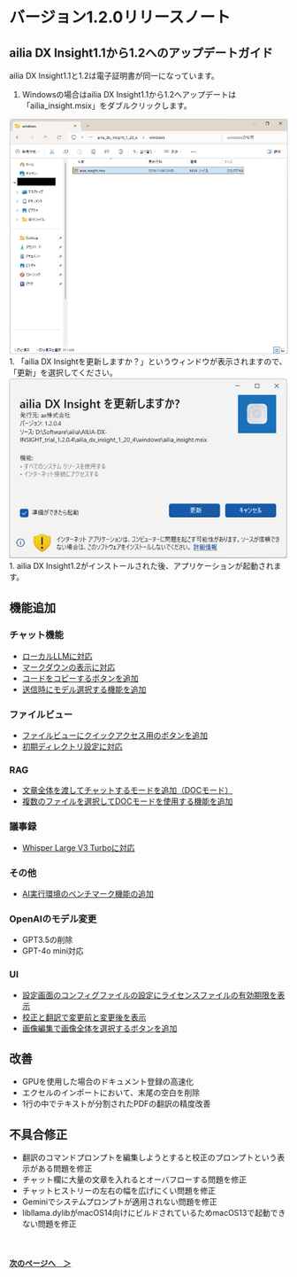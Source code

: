 # バージョン1.2.0リリースノート

## ailia DX Insight1.1から1.2へのアップデートガイド
ailia DX Insight1.1と1.2は電子証明書が同一になっています。<br>
1. Windowsの場合はailia DX Insight1.1から1.2へアップデートは「ailia_insight.msix」をダブルクリックします。<br>
<img src="img/1_2update01.png" alt="1_2update01" width="600px">
1. 「ailia DX Insightを更新しますか？」というウィンドウが表示されますので、「更新」を選択してください。<br>
<img src="img/1_2update02.png" alt="1_2update01" width="550px">
1. ailia DX Insight1.2がインストールされた後、アプリケーションが起動されます。

## 機能追加
### チャット機能
* [ローカルLLMに対応](LocalLLM.md)
* [マークダウンの表示に対応](AskToAI.md#update00)
* [コードをコピーするボタンを追加](AskToAI.md#update01)
* [送信時にモデル選択する機能を追加](AskToAI.md#update02)

### ファイルビュー
* [ファイルビューにクイックアクセス用のボタンを追加](FileView.md#update03)
* [初期ディレクトリ設定に対応](FileView.md#update04)

### RAG
* [文章全体を渡してチャットするモードを追加（DOCモード）](DocumentFile.md#update05)
* [複数のファイルを選択してDOCモードを使用する機能を追加](DocumentFile.md#update06)

### 議事録
* [Whisper Large V3 Turboに対応](overview.md#update06)

### その他
* [AI実行環境のベンチマーク機能の追加](Benchmark.md)

### OpenAIのモデル変更
* GPT3.5の削除
* GPT-4o mini対応

### UI
* [設定画面のコンフィグファイルの設定にライセンスファイルの有効期限を表示](ConfigFile.md#update07)
* [校正と翻訳で変更前と変更後を表示](Translation.md#update08)
* [画像編集で画像全体を選択するボタンを追加](GenerateImage.md#update09)

## 改善
* GPUを使用した場合のドキュメント登録の高速化
* エクセルのインポートにおいて、末尾の空白を削除
* 1行の中でテキストが分割されたPDFの翻訳の精度改善

## 不具合修正
* 翻訳のコマンドプロンプトを編集しようとすると校正のプロンプトという表示がある問題を修正
* チャット欄に大量の文章を入れるとオーバフローする問題を修正
* チャットヒストリーの左右の幅を広げにくい問題を修正
* Geminiでシステムプロンプトが適用されない問題を修正
* libllama.dylibがmacOS14向けにビルドされているためmacOS13で起動できない問題を修正

<br>

#### [次のページへ&emsp;＞](v1_1update.md)
